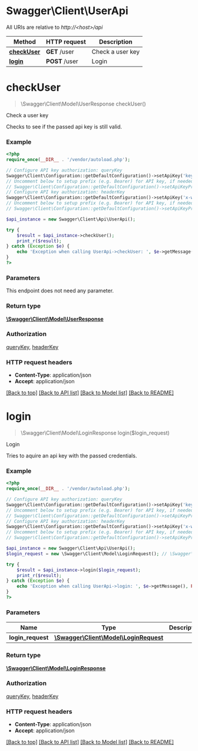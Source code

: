 # Swagger\Client\UserApi

All URIs are relative to *http://&lt;host&gt;/api*

Method | HTTP request | Description
------------- | ------------- | -------------
[**checkUser**](UserApi.md#checkUser) | **GET** /user | Check a user key
[**login**](UserApi.md#login) | **POST** /user | Login


# **checkUser**
> \Swagger\Client\Model\UserResponse checkUser()

Check a user key

Checks to see if the passed api key is still valid.

### Example
```php
<?php
require_once(__DIR__ . '/vendor/autoload.php');

// Configure API key authorization: queryKey
Swagger\Client\Configuration::getDefaultConfiguration()->setApiKey('key', 'YOUR_API_KEY');
// Uncomment below to setup prefix (e.g. Bearer) for API key, if needed
// Swagger\Client\Configuration::getDefaultConfiguration()->setApiKeyPrefix('key', 'Bearer');
// Configure API key authorization: headerKey
Swagger\Client\Configuration::getDefaultConfiguration()->setApiKey('x-webapi-key', 'YOUR_API_KEY');
// Uncomment below to setup prefix (e.g. Bearer) for API key, if needed
// Swagger\Client\Configuration::getDefaultConfiguration()->setApiKeyPrefix('x-webapi-key', 'Bearer');

$api_instance = new Swagger\Client\Api\UserApi();

try {
    $result = $api_instance->checkUser();
    print_r($result);
} catch (Exception $e) {
    echo 'Exception when calling UserApi->checkUser: ', $e->getMessage(), PHP_EOL;
}
?>
```

### Parameters
This endpoint does not need any parameter.

### Return type

[**\Swagger\Client\Model\UserResponse**](../Model/UserResponse.md)

### Authorization

[queryKey](../../README.md#queryKey), [headerKey](../../README.md#headerKey)

### HTTP request headers

 - **Content-Type**: application/json
 - **Accept**: application/json

[[Back to top]](#) [[Back to API list]](../../README.md#documentation-for-api-endpoints) [[Back to Model list]](../../README.md#documentation-for-models) [[Back to README]](../../README.md)

# **login**
> \Swagger\Client\Model\LoginResponse login($login_request)

Login

Tries to aquire an api key with the passed credentials.

### Example
```php
<?php
require_once(__DIR__ . '/vendor/autoload.php');

// Configure API key authorization: queryKey
Swagger\Client\Configuration::getDefaultConfiguration()->setApiKey('key', 'YOUR_API_KEY');
// Uncomment below to setup prefix (e.g. Bearer) for API key, if needed
// Swagger\Client\Configuration::getDefaultConfiguration()->setApiKeyPrefix('key', 'Bearer');
// Configure API key authorization: headerKey
Swagger\Client\Configuration::getDefaultConfiguration()->setApiKey('x-webapi-key', 'YOUR_API_KEY');
// Uncomment below to setup prefix (e.g. Bearer) for API key, if needed
// Swagger\Client\Configuration::getDefaultConfiguration()->setApiKeyPrefix('x-webapi-key', 'Bearer');

$api_instance = new Swagger\Client\Api\UserApi();
$login_request = new \Swagger\Client\Model\LoginRequest(); // \Swagger\Client\Model\LoginRequest | 

try {
    $result = $api_instance->login($login_request);
    print_r($result);
} catch (Exception $e) {
    echo 'Exception when calling UserApi->login: ', $e->getMessage(), PHP_EOL;
}
?>
```

### Parameters

Name | Type | Description  | Notes
------------- | ------------- | ------------- | -------------
 **login_request** | [**\Swagger\Client\Model\LoginRequest**](../Model/\Swagger\Client\Model\LoginRequest.md)|  |

### Return type

[**\Swagger\Client\Model\LoginResponse**](../Model/LoginResponse.md)

### Authorization

[queryKey](../../README.md#queryKey), [headerKey](../../README.md#headerKey)

### HTTP request headers

 - **Content-Type**: application/json
 - **Accept**: application/json

[[Back to top]](#) [[Back to API list]](../../README.md#documentation-for-api-endpoints) [[Back to Model list]](../../README.md#documentation-for-models) [[Back to README]](../../README.md)

